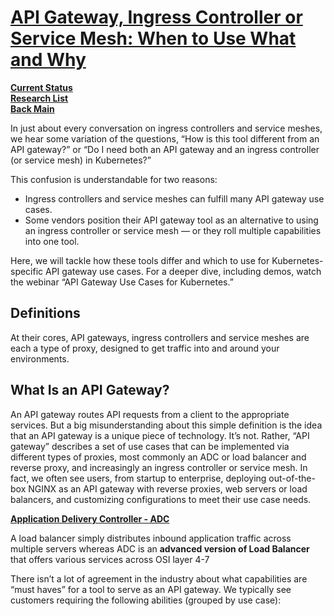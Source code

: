 # **[API Gateway, Ingress Controller or Service Mesh: When to Use What and Why](https://thenewstack.io/api-gateway-ingress-controller-or-service-mesh-when-to-use-what-and-why/)**

**[Current Status](../../../../development/status/weekly/current_status.md)**\
**[Research List](../../../research_list.md)**\
**[Back Main](../../../../README.md)**

In just about every conversation on ingress controllers and service meshes, we hear some variation of the questions, “How is this tool different from an API gateway?” or “Do I need both an API gateway and an ingress controller (or service mesh) in Kubernetes?”

This confusion is understandable for two reasons:

- Ingress controllers and service meshes can fulfill many API gateway use cases.
- Some vendors position their API gateway tool as an alternative to using an ingress controller or service mesh — or they roll multiple capabilities into one tool.

Here, we will tackle how these tools differ and which to use for Kubernetes-specific API gateway use cases. For a deeper dive, including demos, watch the webinar “API Gateway Use Cases for Kubernetes.”

## Definitions

At their cores, API gateways, ingress controllers and service meshes are each a type of proxy, designed to get traffic into and around your environments.

## What Is an API Gateway?

An API gateway routes API requests from a client to the appropriate services. But a big misunderstanding about this simple definition is the idea that an API gateway is a unique piece of technology. It’s not. Rather, “API gateway” describes a set of use cases that can be implemented via different types of proxies, most commonly an ADC or load balancer and reverse proxy, and increasingly an ingress controller or service mesh. In fact, we often see users, from startup to enterprise, deploying out-of-the-box NGINX as an API gateway with reverse proxies, web servers or load balancers, and customizing configurations to meet their use case needs.

**[Application Delivery Controller - ADC](https://appviewx.com/education-center/application-delivery-controller/#:~:text=A%20load%20balancer%20simply%20distributes,across%20OSI%20layer%204%2D7.)**

A load balancer simply distributes inbound application traffic across multiple servers whereas ADC is an **advanced version of Load Balancer** that offers various services across OSI layer 4-7

There isn’t a lot of agreement in the industry about what capabilities are “must haves” for a tool to serve as an API gateway. We typically see customers requiring the following abilities (grouped by use case):
